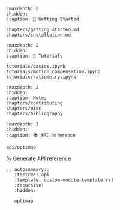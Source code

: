 ```{toctree}
:maxdepth: 2
:hidden:
:caption: 🚀 Getting Started

chapters/getting_started.md
chapters/installation.md
```

```{toctree}
:maxdepth: 2
:hidden:
:caption: 🚀 Tutorials

tutorials/basics.ipynb
tutorials/motion_compensation.ipynb
tutorials/ratiometry.ipynb
```

```{toctree}
:maxdepth: 2
:hidden:
:caption: Notes
chapters/contributing
chapters/misc
chapters/bibliography
```

```{toctree}
:maxdepth: 2
:hidden:
:caption: 📚 API Reference

api/optimap
```

% Generate API reference
```{eval-rst}
.. autosummary::
   :toctree: api
   :template: custom-module-template.rst
   :recursive:
   :hidden:

   optimap
```

```{include} ../README.md
```